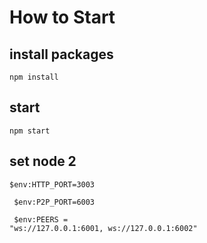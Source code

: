 
# How to Start
## install packages
<code>npm install</code>
## start
<code>npm start</code>
## set node 2
<code>$env:HTTP_PORT=3003    <p>
$env:P2P_PORT=6003    <p>
$env:PEERS = "ws://127.0.0.1:6001, ws://127.0.0.1:6002"</code>
